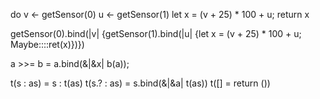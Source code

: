 do
    v <- getSensor(0)
    u <- getSensor(1)
    let x = (v + 25) * 100 + u;
    return x

getSensor(0).bind(|v| {getSensor(1).bind(|u| {let x = (v + 25) * 100 + u; Maybe::<usize>::ret(x)})})

a >>= b = a.bind(&|&x| b(a));

t(s : as) = s : t(as)
t(s.? : as) = s.bind(&|&a| t(as))
t([] = return ()) 